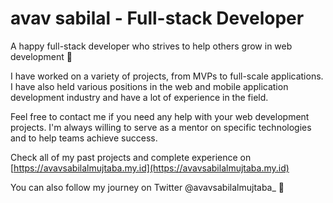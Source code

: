 # avav sabilal - Full-stack Developer

A happy full-stack developer who strives to help others grow in web development 🤝

I have worked on a variety of projects, from MVPs to full-scale applications. I have also held various positions in the web and mobile application development industry and have a lot of experience in the field.

Feel free to contact me if you need any help with your web development projects. I'm always willing to serve as a mentor on specific technologies and to help teams achieve success.

Check all of my past projects and complete experience on [https://avavsabilalmujtaba.my.id](https://avavsabilalmujtaba.my.id)

You can also follow my journey on Twitter @avavsabilalmujtaba\_ 👋
